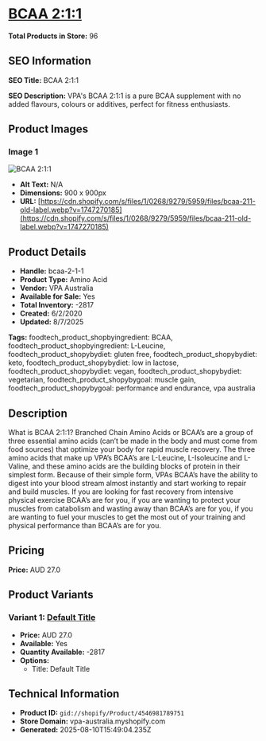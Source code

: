 # [BCAA 2:1:1](https://vpa-australia.myshopify.com/products/bcaa-2-1-1)

**Total Products in Store:** 96

## SEO Information

**SEO Title:** BCAA 2:1:1

**SEO Description:** VPA's BCAA 2:1:1 is a pure BCAA supplement with no added flavours, colours or additives, perfect for fitness enthusiasts. 

## Product Images

### Image 1
![BCAA 2:1:1](https://cdn.shopify.com/s/files/1/0268/9279/5959/files/bcaa-211-old-label.webp?v=1747270185)

- **Alt Text:** N/A
- **Dimensions:** 900 x 900px
- **URL:** [https://cdn.shopify.com/s/files/1/0268/9279/5959/files/bcaa-211-old-label.webp?v=1747270185](https://cdn.shopify.com/s/files/1/0268/9279/5959/files/bcaa-211-old-label.webp?v=1747270185)

## Product Details

- **Handle:** bcaa-2-1-1
- **Product Type:** Amino Acid
- **Vendor:** VPA Australia
- **Available for Sale:** Yes
- **Total Inventory:** -2817
- **Created:** 6/2/2020
- **Updated:** 8/7/2025

**Tags:** foodtech_product_shopbyingredient: BCAA, foodtech_product_shopbyingredient: L-Leucine, foodtech_product_shopybydiet: gluten free, foodtech_product_shopybydiet: keto, foodtech_product_shopybydiet: low in lactose, foodtech_product_shopybydiet: vegan, foodtech_product_shopybydiet: vegetarian, foodtech_product_shopybygoal: muscle gain, foodtech_product_shopybygoal: performance and endurance, vpa australia

## Description

What is BCAA 2:1:1? Branched Chain Amino Acids or BCAA’s are a group of three essential amino acids (can’t be made in the body and must come from food sources) that optimize your body for rapid muscle recovery. The three amino acids that make up VPA’s BCAA’s are L-Leucine, L-Isoleucine and L-Valine, and these amino acids are the building blocks of protein in their simplest form. Because of their simple form, VPAs BCAA’s have the ability to digest into your blood stream almost instantly and start working to repair and build muscles. If you are looking for fast recovery from intensive physical exercise BCAA’s are for you, if you are wanting to protect your muscles from catabolism and wasting away than BCAA’s are for you, if you are wanting to fuel your muscles to get the most out of your training and physical performance than BCAA’s are for you.

## Pricing

**Price:** AUD 27.0

## Product Variants

### Variant 1: [Default Title](https://vpa-australia.myshopify.com/products/bcaa-2-1-1)

- **Price:** AUD 27.0
- **Available:** Yes
- **Quantity Available:** -2817
- **Options:**
  - Title: Default Title

## Technical Information

- **Product ID:** `gid://shopify/Product/4546981789751`
- **Store Domain:** vpa-australia.myshopify.com
- **Generated:** 2025-08-10T15:49:04.235Z

